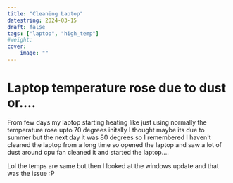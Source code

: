 ```yaml
---
title: "Cleaning Laptop"
datestring: 2024-03-15
draft: false
tags: ["laptop", "high_temp"]
#weight: 
cover:
    image: ""
---
```


# Laptop temperature rose due to dust or....

From few days my laptop starting heating like just using normally the temperature rose upto 70 degrees initally I thought maybe its due to summer but the next day it was 80 degrees so I remembered I haven't cleaned the laptop from a long time so opened the laptop and saw a lot of dust around cpu fan cleaned it and started the laptop....

Lol the temps are same but then I looked at the windows update and that was the issue :P
